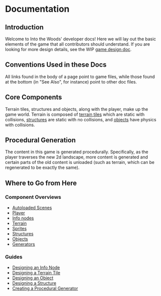 # Documentation

## Introduction

Welcome to Into the Woods' developer docs! Here we will lay out the basic elements of the game that all contributors should understand. If you are looking for more design details, see the WIP [game design doc].

## Conventions Used in these Docs

All links found in the body of a page point to game files, while those found at the bottom (in "See Also", for instance) point to other doc files.

## Core Components

Terrain tiles, structures and objects, along with the player, make up the game world. Terrain is composed of [terrain tiles][terrain] which are static with collisions, [structures] are static with no collisions, and [objects] have physics with collisions.

## Procedural Generation

The content in this game is generated procedurally. Specifically, as the player traverses the new 2d landscape, more content is generated and certain parts of the old content is unloaded (such as terrain, which can be regenerated to be exactly the same).

## Where to Go from Here

### Component Overviews

- [Autoloaded Scenes]
- [Player]
- [Info nodes]
- [Terrain]
- [Sprites]
- [Structures]
- [Objects]
- [Generators]

### Guides

- [Designing an Info Node]
- [Designing a Terrain Tile]
- [Designing an Object]
- [Designing a Structure]
- [Creating a Procedural Generator]

[game design doc]: /DESIGN.md

[autoloaded scenes]: overview/autoloads.md
[player]: overview/world/player
[info nodes]: overview/world/info
[terrain]: overview/world/terrain
[sprites]: overview/world/sprite
[structures]: overview/world/structure
[objects]: overview/world/object
[generators]: overview/world/generator

[designing an info node]: guides/create-info.md
[designing a terrain tile]: guides/design-terrain-tile.md
[designing an object]: guides/design-object.md
[designing a structure]: guides/design-structure.md
[creating a procedural generator]: guides/create-generator.md
